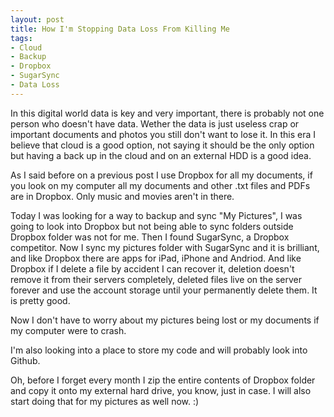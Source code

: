 ```yaml
---
layout: post
title: How I'm Stopping Data Loss From Killing Me
tags:
- Cloud
- Backup
- Dropbox
- SugarSync
- Data Loss
---
```

In this digital world data is key and very important, there is probably not
one person who doesn't have data. Wether the data is just useless crap or
important documents and photos you still don't want to lose it. In this era I
believe that cloud is a good option, not saying it should be the only option
but having a back up in the cloud and on an external HDD is a good idea.

As I said before on a previous post I use Dropbox for all my documents, if you
look on my computer all my documents and other .txt files and PDFs are in
Dropbox. Only music and movies aren't in there.

Today I was looking for a way to backup and sync "My Pictures", I was going to
look into Dropbox but not being able to sync folders outside Dropbox folder
was not for me. Then I found SugarSync, a Dropbox competitor. Now I sync my
pictures folder with SugarSync and it is brilliant, and like Dropbox there are
apps for iPad, iPhone and Andriod. And like Dropbox if I delete a file by
accident I can recover it, deletion doesn't remove it from their servers
completely, deleted files live on the server forever and use the account
storage until your permanently delete them. It is pretty good.

Now I don't have to worry about my pictures being lost or my documents if my
computer were to crash.

I'm also looking into a place to store my code and will probably look into
Github.

Oh, before I forget every month I zip the entire contents of Dropbox folder
and copy it onto my external hard drive, you know, just in case. I will also
start doing that for my pictures as well now. :)

